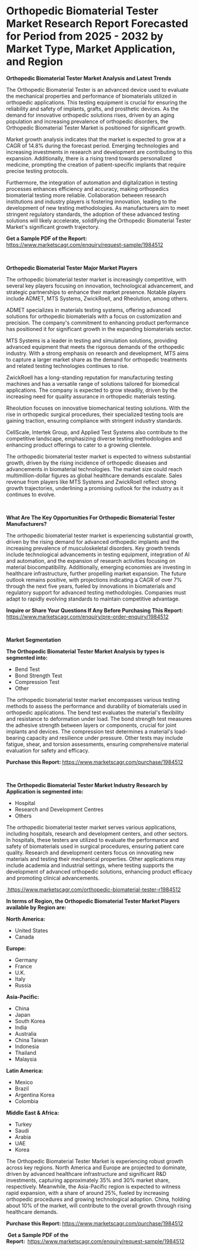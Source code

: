 <p><h1>Orthopedic Biomaterial Tester Market Research Report Forecasted for Period from 2025 -  2032 by Market Type, Market Application, and Region</h1></p><p><strong>Orthopedic Biomaterial Tester Market Analysis and Latest Trends</strong></p>
<p><p>The Orthopedic Biomaterial Tester is an advanced device used to evaluate the mechanical properties and performance of biomaterials utilized in orthopedic applications. This testing equipment is crucial for ensuring the reliability and safety of implants, grafts, and prosthetic devices. As the demand for innovative orthopedic solutions rises, driven by an aging population and increasing prevalence of orthopedic disorders, the Orthopedic Biomaterial Tester Market is positioned for significant growth.</p><p>Market growth analysis indicates that the market is expected to grow at a CAGR of 14.8% during the forecast period. Emerging technologies and increasing investments in research and development are contributing to this expansion. Additionally, there is a rising trend towards personalized medicine, prompting the creation of patient-specific implants that require precise testing protocols.</p><p>Furthermore, the integration of automation and digitalization in testing processes enhances efficiency and accuracy, making orthopedics biomaterial testing more reliable. Collaboration between research institutions and industry players is fostering innovation, leading to the development of new testing methodologies. As manufacturers aim to meet stringent regulatory standards, the adoption of these advanced testing solutions will likely accelerate, solidifying the Orthopedic Biomaterial Tester Market's significant growth trajectory.</p></p>
<p><strong>Get a Sample PDF of the Report:&nbsp;</strong> <a href="https://www.marketscagr.com/enquiry/request-sample/1984512?utm_campaign=3191&utm_medium=2&utm_source=Github&utm_content=ia&utm_term=12042025&utm_id=orthopedic-biomaterial-tester">https://www.marketscagr.com/enquiry/request-sample/1984512</a></p>
<p>&nbsp;</p>
<p><strong>Orthopedic Biomaterial Tester Major Market Players</strong></p>
<p><p>The orthopedic biomaterial tester market is increasingly competitive, with several key players focusing on innovation, technological advancement, and strategic partnerships to enhance their market presence. Notable players include ADMET, MTS Systems, ZwickRoell, and Rheolution, among others.</p><p>ADMET specializes in materials testing systems, offering advanced solutions for orthopedic biomaterials with a focus on customization and precision. The company's commitment to enhancing product performance has positioned it for significant growth in the expanding biomaterials sector. </p><p>MTS Systems is a leader in testing and simulation solutions, providing advanced equipment that meets the rigorous demands of the orthopedic industry. With a strong emphasis on research and development, MTS aims to capture a larger market share as the demand for orthopedic treatments and related testing technologies continues to rise.</p><p>ZwickRoell has a long-standing reputation for manufacturing testing machines and has a versatile range of solutions tailored for biomedical applications. The company is expected to grow steadily, driven by the increasing need for quality assurance in orthopedic materials testing.</p><p>Rheolution focuses on innovative biomechanical testing solutions. With the rise in orthopedic surgical procedures, their specialized testing tools are gaining traction, ensuring compliance with stringent industry standards.</p><p>CellScale, Intertek Group, and Applied Test Systems also contribute to the competitive landscape, emphasizing diverse testing methodologies and enhancing product offerings to cater to a growing clientele.</p><p>The orthopedic biomaterial tester market is expected to witness substantial growth, driven by the rising incidence of orthopedic diseases and advancements in biomaterial technologies. The market size could reach multimillion-dollar figures as global healthcare demands escalate. Sales revenue from players like MTS Systems and ZwickRoell reflect strong growth trajectories, underlining a promising outlook for the industry as it continues to evolve.</p></p>
<p>&nbsp;</p>
<p><strong>What Are The Key Opportunities For Orthopedic Biomaterial Tester Manufacturers?</strong></p>
<p><p>The orthopedic biomaterial tester market is experiencing substantial growth, driven by the rising demand for advanced orthopedic implants and the increasing prevalence of musculoskeletal disorders. Key growth trends include technological advancements in testing equipment, integration of AI and automation, and the expansion of research activities focusing on material biocompatibility. Additionally, emerging economies are investing in healthcare infrastructure, further propelling market expansion. The future outlook remains positive, with projections indicating a CAGR of over 7% through the next five years, fueled by innovations in biomaterials and regulatory support for advanced testing methodologies. Companies must adapt to rapidly evolving standards to maintain competitive advantage.</p></p>
<p><strong>Inquire or Share Your Questions If Any Before Purchasing This Report:</strong> <a href="https://www.marketscagr.com/enquiry/pre-order-enquiry/1984512?utm_campaign=3191&utm_medium=2&utm_source=Github&utm_content=ia&utm_term=12042025&utm_id=orthopedic-biomaterial-tester">https://www.marketscagr.com/enquiry/pre-order-enquiry/1984512</a></p>
<p>&nbsp;</p>
<p><strong>Market Segmentation</strong></p>
<p><strong>The Orthopedic Biomaterial Tester Market Analysis by types is segmented into:</strong></p>
<p><ul><li>Bend Test</li><li>Bond Strength Test</li><li>Compression Test</li><li>Other</li></ul></p>
<p><p>The orthopedic biomaterial tester market encompasses various testing methods to assess the performance and durability of biomaterials used in orthopedic applications. The bend test evaluates the material's flexibility and resistance to deformation under load. The bond strength test measures the adhesive strength between layers or components, crucial for joint implants and devices. The compression test determines a material's load-bearing capacity and resilience under pressure. Other tests may include fatigue, shear, and torsion assessments, ensuring comprehensive material evaluation for safety and efficacy.</p></p>
<p><strong>Purchase this Report:&nbsp;</strong><a href="https://www.marketscagr.com/purchase/1984512?utm_campaign=3191&utm_medium=2&utm_source=Github&utm_content=ia&utm_term=12042025&utm_id=orthopedic-biomaterial-tester">https://www.marketscagr.com/purchase/1984512</a></p>
<p>&nbsp;</p>
<p><strong>The Orthopedic Biomaterial Tester Market Industry Research by Application is segmented into:</strong></p>
<p><ul><li>Hospital</li><li>Research and Development Centres</li><li>Others</li></ul></p>
<p><p>The orthopedic biomaterial tester market serves various applications, including hospitals, research and development centers, and other sectors. In hospitals, these testers are utilized to evaluate the performance and safety of biomaterials used in surgical procedures, ensuring patient care quality. Research and development centers focus on innovating new materials and testing their mechanical properties. Other applications may include academia and industrial settings, where testing supports the development of advanced orthopedic solutions, enhancing product efficacy and promoting clinical advancements.</p></p>
<p><a href="https://www.marketscagr.com/orthopedic-biomaterial-tester-r1984512?utm_campaign=3191&utm_medium=2&utm_source=Github&utm_content=ia&utm_term=12042025&utm_id=orthopedic-biomaterial-tester">&nbsp;https://www.marketscagr.com/orthopedic-biomaterial-tester-r1984512</a></p>
<p><strong>In terms of Region, the Orthopedic Biomaterial Tester Market Players available by Region are:</strong></p>
<p>
    <p> <strong> North America: </strong>
        <ul>
            <li>United States</li>
            <li>Canada</li>
        </ul>
        </p> 
    <p> <strong> Europe: </strong>
        <ul>
            <li>Germany</li>
            <li>France</li>
            <li>U.K.</li>
            <li>Italy</li>
            <li>Russia</li>
        </ul>
        </p> 
    <p> <strong> Asia-Pacific: </strong>
        <ul>
            <li>China</li>
            <li>Japan</li>
            <li>South Korea</li>
            <li>India</li>
            <li>Australia</li>
            <li>China Taiwan</li>
            <li>Indonesia</li>
            <li>Thailand</li>
            <li>Malaysia</li>
        </ul>
        </p> 
    <p> <strong> Latin America: </strong>
        <ul>
            <li>Mexico</li>
            <li>Brazil</li>
            <li>Argentina Korea</li>
            <li>Colombia</li>
        </ul>
        </p> 
    <p> <strong> Middle East & Africa: </strong>
        <ul>
            <li>Turkey</li>
            <li>Saudi</li>
            <li>Arabia</li>
            <li>UAE</li>
            <li>Korea</li>
        </ul>
    </p>
    </p>
<p><p>The Orthopedic Biomaterial Tester Market is experiencing robust growth across key regions. North America and Europe are projected to dominate, driven by advanced healthcare infrastructure and significant R&D investments, capturing approximately 35% and 30% market share, respectively. Meanwhile, the Asia-Pacific region is expected to witness rapid expansion, with a share of around 25%, fueled by increasing orthopedic procedures and growing technological adoption. China, holding about 10% of the market, will contribute to the overall growth through rising healthcare demands.</p></p>
<p><strong>Purchase this Report: </strong><a href="https://www.marketscagr.com/purchase/1984512?utm_campaign=3191&utm_medium=2&utm_source=Github&utm_content=ia&utm_term=12042025&utm_id=orthopedic-biomaterial-tester">https://www.marketscagr.com/purchase/1984512</a></p>
<p>&nbsp;<strong>Get a Sample PDF of the Report:&nbsp;&nbsp;</strong><a href="https://www.marketscagr.com/enquiry/request-sample/1984512?utm_campaign=3191&utm_medium=2&utm_source=Github&utm_content=ia&utm_term=12042025&utm_id=orthopedic-biomaterial-tester">https://www.marketscagr.com/enquiry/request-sample/1984512</a></p>
<p><strong></strong></p>
<p><p></p><p></p><p></p></p>